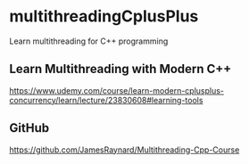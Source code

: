 # multithreadingCplusPlus
Learn multithreading for C++ programming

## Learn Multithreading with Modern C++ 
https://www.udemy.com/course/learn-modern-cplusplus-concurrency/learn/lecture/23830608#learning-tools


## GitHub
https://github.com/JamesRaynard/Multithreading-Cpp-Course

